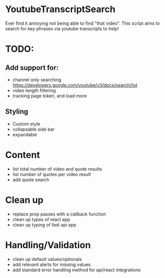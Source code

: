 # YoutubeTranscriptSearch
Ever find it annoying not being able to find "that video". This script aims to search for key phrases via youtube transcripts to help!


# TODO:

## Add support for:
- channel only searching https://developers.google.com/youtube/v3/docs/search/list
- video length filtering
- tracking page token, and load more

## Styling
- Custom style
- collapsable side bar
- expandable 

# Content
- list total number of video and quote results
- list number of quotes per video result
- add quote search

# Clean up
- replace prop passes with a callback function
- clean up types of react app
- clean up typing of fast api app

# Handling/Validation
- clean up default values/optionals
- add relevant alerts for missing values
- add standard error handling method for api/react integrations